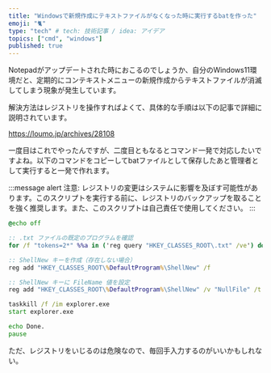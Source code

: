 ```yaml
---
title: "Windowsで新規作成にテキストファイルがなくなった時に実行するbatを作った"
emoji: "🐈"
type: "tech" # tech: 技術記事 / idea: アイデア
topics: ["cmd", "windows"]
published: true
---
```


Notepadがアップデートされた時におこるのでしょうか、自分のWindows11環境だと、定期的にコンテキストメニューの新規作成からテキストファイルが消滅してしまう現象が発生しています。

解決方法はレジストリを操作すればよくて、具体的な手順は以下の記事で詳細に説明されています。

https://loumo.jp/archives/28108

一度目はこれでやったんですが、二度目ともなるとコマンド一発で対応したいですよね。以下のコマンドをコピーしてbatファイルとして保存したあと管理者として実行すると一発で作れます。

:::message alert
注意: レジストリの変更はシステムに影響を及ぼす可能性があります。このスクリプトを実行する前に、レジストリのバックアップを取ることを強く推奨します。また、このスクリプトは自己責任で使用してください。
:::

```bat:create_shellnew.bat
@echo off

:: .txt ファイルの既定のプログラムを確認
for /f "tokens=2*" %%a in ('reg query "HKEY_CLASSES_ROOT\.txt" /ve') do set DefaultProgram=%%b

:: ShellNew キーを作成（存在しない場合）
reg add "HKEY_CLASSES_ROOT\%DefaultProgram%\ShellNew" /f

:: ShellNew キーに FileName 値を設定
reg add "HKEY_CLASSES_ROOT\%DefaultProgram%\ShellNew" /v "NullFile" /t REG_SZ

taskkill /f /im explorer.exe
start explorer.exe

echo Done.
pause
```

ただ、レジストリをいじるのは危険なので、毎回手入力するのがいいかもしれない。
